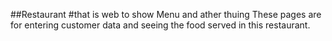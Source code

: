 ##Restaurant
#that is web to show Menu and ather thuing
These pages are for entering customer data and seeing the food served in this restaurant.
